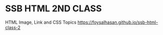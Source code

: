 # SSB HTML 2ND CLASS
HTML Image, Link and CSS Topics
https://foysalhasan.github.io/ssb-html-class-2
